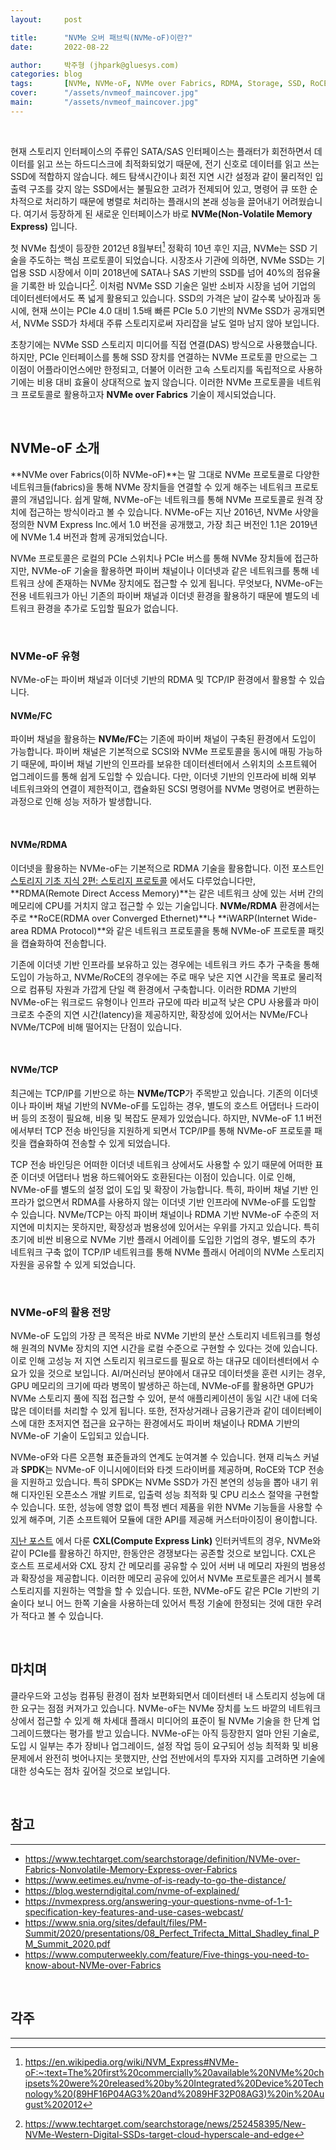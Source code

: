 ```yaml
---
layout:     post

title:      "NVMe 오버 패브릭(NVMe-oF)이란?"
date:       2022-08-22

author:     박주형 (jhpark@gluesys.com)
categories: blog
tags:       [NVMe, NVMe-oF, NVMe over Fabrics, RDMA, Storage, SSD, RoCE, iWARP, 파이버 채널, Fibre Channel, 이더넷, Ethernet, TCP]
cover:      "/assets/nvmeof_maincover.jpg"
main:       "/assets/nvmeof_maincover.jpg"
---
```


&nbsp;
  
현재 스토리지 인터페이스의 주류인 SATA/SAS 인터페이스는 플래터가 회전하면서 데이터를 읽고 쓰는 하드디스크에 최적화되었기 때문에, 전기 신호로 데이터를 읽고 쓰는 SSD에 적합하지 않습니다. 헤드 탐색시간이나 회전 지연 시간 설정과 같이 물리적인 입출력 구조를 갖지 않는 SSD에서는 불필요한 고려가 전제되어 있고, 명령어 큐 또한 순차적으로 처리하기 때문에 병렬로 처리하는 플래시의 본래 성능을 끌어내기 어려웠습니다. 여기서 등장하게 된 새로운 인터페이스가 바로 **NVMe(Non-Volatile Memory Express)** 입니다.  
  
첫 NVMe 칩셋이 등장한 2012년 8월부터[^1] 정확히 10년 후인 지금, NVMe는 SSD 기술을 주도하는 핵심 프로토콜이 되었습니다. 시장조사 기관에 의하면, NVMe SSD는 기업용 SSD 시장에서 이미 2018년에 SATA나 SAS 기반의 SSD를 넘어 40%의 점유율을 기록한 바 있습니다[^2]. 이처럼 NVMe SSD 기술은 일반 소비자 시장을 넘어 기업의 데이터센터에서도 폭 넓게 활용되고 있습니다. SSD의 가격은 날이 갈수록 낮아짐과 동시에, 현재 쓰이는 PCIe 4.0 대비 1.5배 빠른 PCIe 5.0 기반의 NVMe SSD가 공개되면서, NVMe SSD가 차세대 주류 스토리지로써 자리잡을 날도 얼마 남지 않아 보입니다.  
  
초창기에는 NVMe SSD 스토리지 미디어를 직접 연결(DAS) 방식으로 사용했습니다. 하지만, PCIe 인터페이스를 통해 SSD 장치를 연결하는 NVMe 프로토콜 만으로는 그 이점이 어플라이언스에만 한정되고, 더불어 이러한 고속 스토리지를 독립적으로 사용하기에는 비용 대비 효율이 상대적으로 높지 않습니다. 이러한 NVMe 프로토콜을 네트워크 프로토콜로 활용하고자 **NVMe over Fabrics** 기술이 제시되었습니다.  

&nbsp;

## NVMe-oF 소개
  
**NVMe over Fabrics(이하 NVMe-oF)**는 말 그대로 NVMe 프로토콜로 다양한 네트워크들(fabrics)을 통해 NVMe 장치들을 연결할 수 있게 해주는 네트워크 프로토콜의 개념입니다. 쉽게 말해, NVMe-oF는 네트워크를 통해 NVMe 프로토콜로 원격 장치에 접근하는 방식이라고 볼 수 있습니다. NVMe-oF는 지난 2016년, NVMe 사양을 정의한 NVM Express Inc.에서 1.0 버전을 공개했고, 가장 최근 버전인 1.1은 2019년에 NVMe 1.4 버전과 함께 공개되었습니다.  
  
NVMe 프로토콜은 로컬의 PCIe 스위치나 PCIe 버스를 통해 NVMe 장치들에 접근하지만, NVMe-oF 기술을 활용하면 파이버 채널이나 이더넷과 같은 네트워크를 통해 네트워크 상에 존재하는 NVMe 장치에도 접근할 수 있게 됩니다. 무엇보다, NVMe-oF는 전용 네트워크가 아닌 기존의 파이버 채널과 이더넷 환경을 활용하기 때문에 별도의 네트워크 환경을 추가로 도입할 필요가 없습니다.  
  
&nbsp;
  
### NVMe-oF 유형
  
NVMe-oF는 파이버 채널과 이더넷 기반의 RDMA 및 TCP/IP 환경에서 활용할 수 있습니다.  
  
#### NVMe/FC
  
파이버 채널을 활용하는 **NVMe/FC**는 기존에 파이버 채널이 구축된 환경에서 도입이 가능합니다. 파이버 채널은 기본적으로 SCSI와 NVMe 프로토콜을 동시에 매핑 가능하기 때문에, 파이버 채널 기반의 인프라를 보유한 데이터센터에서 스위치의 소프트웨어 업그레이드를 통해 쉽게 도입할 수 있습니다. 다만, 이더넷 기반의 인프라에 비해 외부 네트워크와의 연결이 제한적이고, 캡슐화된 SCSI 명령어를 NVMe 명령어로 변환하는 과정으로 인해 성능 저하가 발생합니다.  
  
&nbsp;

#### NVMe/RDMA
  
이더넷을 활용하는 NVMe-oF는 기본적으로 RDMA 기술을 활용합니다. 이전 포스트인 [스토리지 기초 지식 2편: 스토리지 프로토콜](https://tech.gluesys.com/blog/2019/12/17/storage_2_intro.html) 에서도 다루었습니다만, **RDMA(Remote Direct Access Memory)**는 같은 네트워크 상에 있는 서버 간의 메모리에 CPU를 거치지 않고 접근할 수 있는 기술입니다. **NVMe/RDMA** 환경에서는 주로 **RoCE(RDMA over Converged Ethernet)**나 **iWARP(Internet Wide-area RDMA Protocol)**와 같은 네트워크 프로토콜을 통해 NVMe-oF 프로토콜 패킷을 캡슐화하여 전송합니다.  
  
기존에 이더넷 기반 인프라를 보유하고 있는 경우에는 네트워크 카드 추가 구축을 통해 도입이 가능하고, NVMe/RoCE의 경우에는 주로 매우 낮은 지연 시간을 목표로 물리적으로 컴퓨팅 자원과 가깝게 단일 랙 환경에서 구축합니다. 이러한 RDMA 기반의 NVMe-oF는 워크로드 유형이나 인프라 규모에 따라 비교적 낮은 CPU 사용률과 마이크로초 수준의 지연 시간(latency)을 제공하지만, 확장성에 있어서는 NVMe/FC나 NVMe/TCP에 비해 떨어지는 단점이 있습니다.  
  
&nbsp;

#### NVMe/TCP
  
최근에는 TCP/IP를 기반으로 하는 **NVMe/TCP**가 주목받고 있습니다. 기존의 이더넷이나 파이버 채널 기반의 NVMe-oF를 도입하는 경우, 별도의 호스트 어댑터나 드라이버 등의 조정이 필요해, 비용 및 복잡도 문제가 있었습니다. 하지만, NVMe-oF 1.1 버전에서부터 TCP 전송 바인딩을 지원하게 되면서 TCP/IP를 통해 NVMe-oF 프로토콜 패킷을 캡슐화하여 전송할 수 있게 되었습니다.  
  
TCP 전송 바인딩은 어떠한 이더넷 네트워크 상에서도 사용할 수 있기 때문에 어떠한 표준 이더넷 어댑터나 범용 하드웨어와도 호환된다는 이점이 있습니다. 이로 인해, NVMe-oF를 별도의 설정 없이 도입 및 확장이 가능합니다. 특히, 파이버 채널 기반 인프라가 없으면서 RDMA를 사용하지 않는 이더넷 기반 인프라에 NVMe-oF를 도입할 수 있습니다. NVMe/TCP는 아직 파이버 채널이나 RDMA 기반 NVMe-oF 수준의 저 지연에 미치지는 못하지만, 확장성과 범용성에 있어서는 우위를 가지고 있습니다. 특히 초기에 비싼 비용으로 NVMe 기반 플래시 어레이를 도입한 기업의 경우, 별도의 추가 네트워크 구축 없이 TCP/IP 네트워크를 통해 NVMe 플래시 어레이의 NVMe 스토리지 자원을 공유할 수 있게 되었습니다.  
  
&nbsp;

### NVMe-oF의 활용 전망
  
NVMe-oF 도입의 가장 큰 목적은 바로 NVMe 기반의 분산 스토리지 네트워크를 형성해 원격의 NVMe 장치의 지연 시간을 로컬 수준으로 구현할 수 있다는 것에 있습니다. 이로 인해 고성능 저 지연 스토리지 워크로드를 필요로 하는 대규모 데이터센터에서 수요가 있을 것으로 보입니다. AI/머신러닝 분야에서 대규모 데이터셋을 훈련 시키는 경우, GPU 메모리의 크기에 따라 병목이 발생하곤 하는데, NVMe-oF를 활용하면 GPU가 NVMe 스토리지 풀에 직접 접근할 수 있어, 분석 애플리케이션이 동일 시간 내에 더욱 많은 데이터를 처리할 수 있게 됩니다. 또한, 전자상거래나 금융기관과 같이 데이터베이스에 대한 초저지연 접근을 요구하는 환경에서도 파이버 채널이나 RDMA 기반의 NVMe-oF 기술이 도입되고 있습니다.  
  
NVMe-oF와 다른 오픈형 표준들과의 연계도 눈여겨볼 수 있습니다. 현재 리눅스 커널과 **SPDK**는 NVMe-oF 이니시에이터와 타겟 드라이버를 제공하며, RoCE와 TCP 전송을 지원하고 있습니다. 특히 SPDK는 NVMe SSD가 가진 본연의 성능을 뽑아 내기 위해 디자인된 오픈소스 개발 키트로, 입출력 성능 최적화 및 CPU 리소스 절약을 구현할 수 있습니다. 또한, 성능에 영향 없이 특정 벤더 제품을 위한 NVMe 기능들을 사용할 수 있게 해주며, 기존 소프트웨어 모듈에 대한 API를 제공해 커스터마이징이 용이합니다.  
  
[지난 포스트](https://tech.gluesys.com/blog/2021/11/15/cxl_1.html) 에서 다룬 **CXL(Compute Express Link)** 인터커넥트의 경우, NVMe와 같이 PCIe를 활용하긴 하지만, 한동안은 경쟁보다는 공존할 것으로 보입니다. CXL은 호스트 프로세서와 CXL 장치 간 메모리를 공유할 수 있어 서버 내 메모리 자원의 범용성과 확장성을 제공합니다. 이러한 메모리 공유에 있어서 NVMe 프로토콜은 레거시 블록 스토리지를 지원하는 역할을 할 수 있습니다. 또한, NVMe-oF도 같은 PCIe 기반의 기술이다 보니 어느 한쪽 기술을 사용하는데 있어서 특정 기술에 한정되는 것에 대한 우려가 적다고 볼 수 있습니다.  
  
&nbsp;

## 마치며
  
클라우드와 고성능 컴퓨팅 환경이 점차 보편화되면서 데이터센터 내 스토리지 성능에 대한 요구는 점점 커져가고 있습니다. NVMe-oF는 NVMe 장치를 노드 바깥의 네트워크 상에서 접근할 수 있게 해 차세대 플래시 미디어의 표준이 될 NVMe 기술을 한 단계 업그레이드했다는 평가를 받고 있습니다. NVMe-oF는 아직 등장한지 얼마 안된 기술로, 도입 시 일부는 추가 장비나 업그레이드, 설정 작업 등이 요구되어 성능 최적화 및 비용 문제에서 완전히 벗어나지는 못했지만, 산업 전반에서의 투자와 지지를 고려하면 기술에 대한 성숙도는 점차 깊어질 것으로 보입니다.  


&nbsp;

## 참고

---

 * https://www.techtarget.com/searchstorage/definition/NVMe-over-Fabrics-Nonvolatile-Memory-Express-over-Fabrics
 * https://www.eetimes.eu/nvme-of-is-ready-to-go-the-distance/
 * https://blog.westerndigital.com/nvme-of-explained/
 * https://nvmexpress.org/answering-your-questions-nvme-of-1-1-specification-key-features-and-use-cases-webcast/
 * https://www.snia.org/sites/default/files/PM-Summit/2020/presentations/08_Perfect_Trifecta_Mittal_Shadley_final_PM_Summit_2020.pdf
 * https://www.computerweekly.com/feature/Five-things-you-need-to-know-about-NVMe-over-Fabrics

&nbsp;

## 각주

---

[^1]: https://en.wikipedia.org/wiki/NVM_Express#NVMe-oF:~:text=The%20first%20commercially%20available%20NVMe%20chipsets%20were%20released%20by%20Integrated%20Device%20Technology%20(89HF16P04AG3%20and%2089HF32P08AG3)%20in%20August%202012
[^2]:	https://www.techtarget.com/searchstorage/news/252458395/New-NVMe-Western-Digital-SSDs-target-cloud-hyperscale-and-edge 
  